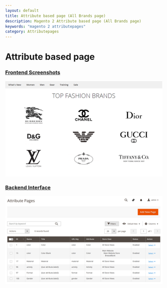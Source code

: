 ```yaml
---
layout: default
title: Attribute based page (All Brands page)
description: Magento 2 Attribute based page (All Brands page)
keywords: "magento 2 attributepages"
category: Attributepages
---
```


# Attribute based page

### [Frontend Screenshots](frontend/)

[![Attribute based pages frontend](/images/m2/attributepages/attribute-based-page/frontend/top_fashion_brands.png)](frontend/)

### [Backend Interface](backend/)

[![Attribute based pages grid](/images/m2/attributepages/attribute-based-page/backend/grid.png)](backend/)
